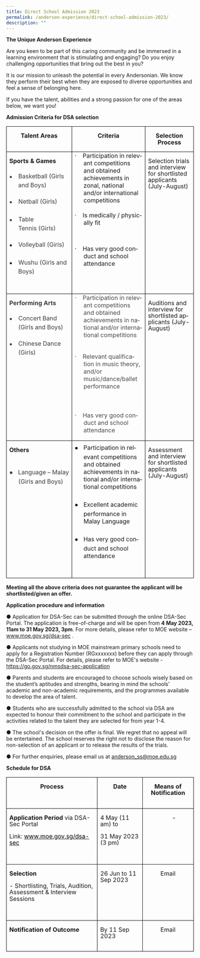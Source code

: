 ```yaml
---
title: Direct School Admission 2023
permalink: /anderson-experience/direct-school-admission-2023/
description: ""
---
```

**The Unique Anderson Experience**

Are you keen to be part of this caring community and be immersed in a learning environment that is stimulating and engaging? Do you enjoy challenging opportunities that bring out the best in you?

It is our mission to unleash the potential in every Andersonian. We know they perform their best when they are exposed to diverse opportunities and feel a sense of belonging here.


If you have the talent, abilities and a strong passion for one of the areas below, we want you!

**Admission Criteria for DSA selection**
         <!-- /\* Font Definitions \*/ @font-face {font-family:Wingdings; panose-1:5 0 0 0 0 0 0 0 0 0; mso-font-charset:2; mso-generic-font-family:auto; mso-font-pitch:variable; mso-font-signature:0 268435456 0 0 -2147483648 0;} @font-face {font-family:SimSun; panose-1:2 1 6 0 3 1 1 1 1 1; mso-font-alt:宋体; mso-font-charset:134; mso-generic-font-family:auto; mso-font-pitch:variable; mso-font-signature:3 680460288 22 0 262145 0;} @font-face {font-family:Latha; panose-1:2 0 4 0 0 0 0 0 0 0; mso-font-charset:0; mso-generic-font-family:swiss; mso-font-pitch:variable; mso-font-signature:1048579 0 0 0 1 0;} @font-face {font-family:"Cambria Math"; panose-1:2 4 5 3 5 4 6 3 2 4; mso-font-charset:0; mso-generic-font-family:roman; mso-font-pitch:variable; mso-font-signature:-536869121 1107305727 33554432 0 415 0;} @font-face {font-family:Calibri; panose-1:2 15 5 2 2 2 4 3 2 4; mso-font-charset:0; mso-generic-font-family:swiss; mso-font-pitch:variable; mso-font-signature:-469750017 -1073732485 9 0 511 0;} @font-face {font-family:"Noto Sans Symbols"; mso-font-alt:Calibri; mso-font-charset:0; mso-generic-font-family:auto; mso-font-pitch:auto; mso-font-signature:0 0 0 0 0 0;} @font-face {font-family:"\\@SimSun"; panose-1:2 1 6 0 3 1 1 1 1 1; mso-font-charset:134; mso-generic-font-family:auto; mso-font-pitch:variable; mso-font-signature:3 680460288 22 0 262145 0;} /\* Style Definitions \*/ p.MsoNormal, li.MsoNormal, div.MsoNormal {mso-style-unhide:no; mso-style-qformat:yes; mso-style-parent:""; margin-top:0in; margin-right:0in; margin-bottom:8.0pt; margin-left:0in; line-height:107%; mso-pagination:widow-orphan; font-size:11.0pt; font-family:"Calibri",sans-serif; mso-fareast-font-family:Calibri; mso-ansi-language:EN-SG; mso-fareast-language:EN-SG; mso-bidi-language:AR-SA;} p.MsoListParagraph, li.MsoListParagraph, div.MsoListParagraph {mso-style-priority:34; mso-style-unhide:no; mso-style-qformat:yes; margin-top:0in; margin-right:0in; margin-bottom:10.0pt; margin-left:.5in; mso-add-space:auto; line-height:115%; mso-pagination:widow-orphan; font-size:11.0pt; font-family:"Calibri",sans-serif; mso-fareast-font-family:SimSun; mso-bidi-font-family:Latha; mso-ansi-language:EN-SG;} p.MsoListParagraphCxSpFirst, li.MsoListParagraphCxSpFirst, div.MsoListParagraphCxSpFirst {mso-style-priority:34; mso-style-unhide:no; mso-style-qformat:yes; mso-style-type:export-only; margin-top:0in; margin-right:0in; margin-bottom:0in; margin-left:.5in; mso-add-space:auto; line-height:115%; mso-pagination:widow-orphan; font-size:11.0pt; font-family:"Calibri",sans-serif; mso-fareast-font-family:SimSun; mso-bidi-font-family:Latha; mso-ansi-language:EN-SG;} p.MsoListParagraphCxSpMiddle, li.MsoListParagraphCxSpMiddle, div.MsoListParagraphCxSpMiddle {mso-style-priority:34; mso-style-unhide:no; mso-style-qformat:yes; mso-style-type:export-only; margin-top:0in; margin-right:0in; margin-bottom:0in; margin-left:.5in; mso-add-space:auto; line-height:115%; mso-pagination:widow-orphan; font-size:11.0pt; font-family:"Calibri",sans-serif; mso-fareast-font-family:SimSun; mso-bidi-font-family:Latha; mso-ansi-language:EN-SG;} p.MsoListParagraphCxSpLast, li.MsoListParagraphCxSpLast, div.MsoListParagraphCxSpLast {mso-style-priority:34; mso-style-unhide:no; mso-style-qformat:yes; mso-style-type:export-only; margin-top:0in; margin-right:0in; margin-bottom:10.0pt; margin-left:.5in; mso-add-space:auto; line-height:115%; mso-pagination:widow-orphan; font-size:11.0pt; font-family:"Calibri",sans-serif; mso-fareast-font-family:SimSun; mso-bidi-font-family:Latha; mso-ansi-language:EN-SG;} .MsoChpDefault {mso-style-type:export-only; mso-default-props:yes; font-family:"Calibri",sans-serif; mso-ascii-font-family:Calibri; mso-fareast-font-family:Calibri; mso-hansi-font-family:Calibri; mso-bidi-font-family:Calibri; mso-ansi-language:EN-SG; mso-fareast-language:EN-SG; mso-bidi-language:AR-SA;} .MsoPapDefault {mso-style-type:export-only; margin-bottom:8.0pt; line-height:107%;} @page WordSection1 {size:8.5in 11.0in; margin:1.0in 1.0in 1.0in 1.0in; mso-header-margin:.5in; mso-footer-margin:.5in; mso-paper-source:0;} div.WordSection1 {page:WordSection1;} /\* List Definitions \*/ @list l0 {mso-list-id:259946537; mso-list-template-ids:1045957004;} @list l0:level1 {mso-level-number-format:bullet; mso-level-text:●; mso-level-tab-stop:none; mso-level-number-position:left; margin-left:.25in; text-indent:-.25in; mso-ascii-font-family:"Noto Sans Symbols"; mso-fareast-font-family:"Noto Sans Symbols"; mso-hansi-font-family:"Noto Sans Symbols"; mso-bidi-font-family:"Noto Sans Symbols";} @list l0:level2 {mso-level-number-format:bullet; mso-level-text:o; mso-level-tab-stop:none; mso-level-number-position:left; margin-left:.75in; text-indent:-.25in; mso-ascii-font-family:"Courier New"; mso-fareast-font-family:"Courier New"; mso-hansi-font-family:"Courier New"; mso-bidi-font-family:"Courier New";} @list l0:level3 {mso-level-number-format:bullet; mso-level-text:▪; mso-level-tab-stop:none; mso-level-number-position:left; margin-left:1.25in; text-indent:-.25in; mso-ascii-font-family:"Noto Sans Symbols"; mso-fareast-font-family:"Noto Sans Symbols"; mso-hansi-font-family:"Noto Sans Symbols"; mso-bidi-font-family:"Noto Sans Symbols";} @list l0:level4 {mso-level-number-format:bullet; mso-level-text:●; mso-level-tab-stop:none; mso-level-number-position:left; margin-left:1.75in; text-indent:-.25in; mso-ascii-font-family:"Noto Sans Symbols"; mso-fareast-font-family:"Noto Sans Symbols"; mso-hansi-font-family:"Noto Sans Symbols"; mso-bidi-font-family:"Noto Sans Symbols";} @list l0:level5 {mso-level-number-format:bullet; mso-level-text:o; mso-level-tab-stop:none; mso-level-number-position:left; margin-left:2.25in; text-indent:-.25in; mso-ascii-font-family:"Courier New"; mso-fareast-font-family:"Courier New"; mso-hansi-font-family:"Courier New"; mso-bidi-font-family:"Courier New";} @list l0:level6 {mso-level-number-format:bullet; mso-level-text:▪; mso-level-tab-stop:none; mso-level-number-position:left; margin-left:2.75in; text-indent:-.25in; mso-ascii-font-family:"Noto Sans Symbols"; mso-fareast-font-family:"Noto Sans Symbols"; mso-hansi-font-family:"Noto Sans Symbols"; mso-bidi-font-family:"Noto Sans Symbols";} @list l0:level7 {mso-level-number-format:bullet; mso-level-text:●; mso-level-tab-stop:none; mso-level-number-position:left; margin-left:3.25in; text-indent:-.25in; mso-ascii-font-family:"Noto Sans Symbols"; mso-fareast-font-family:"Noto Sans Symbols"; mso-hansi-font-family:"Noto Sans Symbols"; mso-bidi-font-family:"Noto Sans Symbols";} @list l0:level8 {mso-level-number-format:bullet; mso-level-text:o; mso-level-tab-stop:none; mso-level-number-position:left; margin-left:3.75in; text-indent:-.25in; mso-ascii-font-family:"Courier New"; mso-fareast-font-family:"Courier New"; mso-hansi-font-family:"Courier New"; mso-bidi-font-family:"Courier New";} @list l0:level9 {mso-level-number-format:bullet; mso-level-text:▪; mso-level-tab-stop:none; mso-level-number-position:left; margin-left:4.25in; text-indent:-.25in; mso-ascii-font-family:"Noto Sans Symbols"; mso-fareast-font-family:"Noto Sans Symbols"; mso-hansi-font-family:"Noto Sans Symbols"; mso-bidi-font-family:"Noto Sans Symbols";} @list l1 {mso-list-id:364141387; mso-list-type:hybrid; mso-list-template-ids:474802566 67698689 67698691 67698693 67698689 67698691 67698693 67698689 67698691 67698693;} @list l1:level1 {mso-level-number-format:bullet; mso-level-text:; mso-level-tab-stop:none; mso-level-number-position:left; margin-left:.25in; text-indent:-.25in; font-family:Symbol;} @list l1:level2 {mso-level-number-format:bullet; mso-level-text:o; mso-level-tab-stop:none; mso-level-number-position:left; margin-left:.75in; text-indent:-.25in; font-family:"Courier New";} @list l1:level3 {mso-level-number-format:bullet; mso-level-text:; mso-level-tab-stop:none; mso-level-number-position:left; margin-left:1.25in; text-indent:-.25in; font-family:Wingdings;} @list l1:level4 {mso-level-number-format:bullet; mso-level-text:; mso-level-tab-stop:none; mso-level-number-position:left; margin-left:1.75in; text-indent:-.25in; font-family:Symbol;} @list l1:level5 {mso-level-number-format:bullet; mso-level-text:o; mso-level-tab-stop:none; mso-level-number-position:left; margin-left:2.25in; text-indent:-.25in; font-family:"Courier New";} @list l1:level6 {mso-level-number-format:bullet; mso-level-text:; mso-level-tab-stop:none; mso-level-number-position:left; margin-left:2.75in; text-indent:-.25in; font-family:Wingdings;} @list l1:level7 {mso-level-number-format:bullet; mso-level-text:; mso-level-tab-stop:none; mso-level-number-position:left; margin-left:3.25in; text-indent:-.25in; font-family:Symbol;} @list l1:level8 {mso-level-number-format:bullet; mso-level-text:o; mso-level-tab-stop:none; mso-level-number-position:left; margin-left:3.75in; text-indent:-.25in; font-family:"Courier New";} @list l1:level9 {mso-level-number-format:bullet; mso-level-text:; mso-level-tab-stop:none; mso-level-number-position:left; margin-left:4.25in; text-indent:-.25in; font-family:Wingdings;} @list l2 {mso-list-id:562837259; mso-list-template-ids:-1078579356;} @list l2:level1 {mso-level-number-format:bullet; mso-level-text:●; mso-level-tab-stop:none; mso-level-number-position:left; margin-left:.25in; text-indent:-.25in; mso-ansi-font-size:10.0pt; mso-bidi-font-size:10.0pt; mso-ascii-font-family:"Noto Sans Symbols"; mso-fareast-font-family:"Noto Sans Symbols"; mso-hansi-font-family:"Noto Sans Symbols"; mso-bidi-font-family:"Noto Sans Symbols";} @list l2:level2 {mso-level-start-at:7; mso-level-number-format:bullet; mso-level-text:-; mso-level-tab-stop:none; mso-level-number-position:left; margin-left:.75in; text-indent:-.25in; mso-ascii-font-family:Arial; mso-fareast-font-family:Arial; mso-hansi-font-family:Arial; mso-bidi-font-family:Arial;} @list l2:level3 {mso-level-number-format:bullet; mso-level-text:▪; mso-level-tab-stop:none; mso-level-number-position:left; margin-left:1.25in; text-indent:-.25in; mso-ansi-font-size:10.0pt; mso-bidi-font-size:10.0pt; mso-ascii-font-family:"Noto Sans Symbols"; mso-fareast-font-family:"Noto Sans Symbols"; mso-hansi-font-family:"Noto Sans Symbols"; mso-bidi-font-family:"Noto Sans Symbols";} @list l2:level4 {mso-level-number-format:bullet; mso-level-text:▪; mso-level-tab-stop:none; mso-level-number-position:left; margin-left:1.75in; text-indent:-.25in; mso-ansi-font-size:10.0pt; mso-bidi-font-size:10.0pt; mso-ascii-font-family:"Noto Sans Symbols"; mso-fareast-font-family:"Noto Sans Symbols"; mso-hansi-font-family:"Noto Sans Symbols"; mso-bidi-font-family:"Noto Sans Symbols";} @list l2:level5 {mso-level-number-format:bullet; mso-level-text:▪; mso-level-tab-stop:none; mso-level-number-position:left; margin-left:2.25in; text-indent:-.25in; mso-ansi-font-size:10.0pt; mso-bidi-font-size:10.0pt; mso-ascii-font-family:"Noto Sans Symbols"; mso-fareast-font-family:"Noto Sans Symbols"; mso-hansi-font-family:"Noto Sans Symbols"; mso-bidi-font-family:"Noto Sans Symbols";} @list l2:level6 {mso-level-number-format:bullet; mso-level-text:▪; mso-level-tab-stop:none; mso-level-number-position:left; margin-left:2.75in; text-indent:-.25in; mso-ansi-font-size:10.0pt; mso-bidi-font-size:10.0pt; mso-ascii-font-family:"Noto Sans Symbols"; mso-fareast-font-family:"Noto Sans Symbols"; mso-hansi-font-family:"Noto Sans Symbols"; mso-bidi-font-family:"Noto Sans Symbols";} @list l2:level7 {mso-level-number-format:bullet; mso-level-text:▪; mso-level-tab-stop:none; mso-level-number-position:left; margin-left:3.25in; text-indent:-.25in; mso-ansi-font-size:10.0pt; mso-bidi-font-size:10.0pt; mso-ascii-font-family:"Noto Sans Symbols"; mso-fareast-font-family:"Noto Sans Symbols"; mso-hansi-font-family:"Noto Sans Symbols"; mso-bidi-font-family:"Noto Sans Symbols";} @list l2:level8 {mso-level-number-format:bullet; mso-level-text:▪; mso-level-tab-stop:none; mso-level-number-position:left; margin-left:3.75in; text-indent:-.25in; mso-ansi-font-size:10.0pt; mso-bidi-font-size:10.0pt; mso-ascii-font-family:"Noto Sans Symbols"; mso-fareast-font-family:"Noto Sans Symbols"; mso-hansi-font-family:"Noto Sans Symbols"; mso-bidi-font-family:"Noto Sans Symbols";} @list l2:level9 {mso-level-number-format:bullet; mso-level-text:▪; mso-level-tab-stop:none; mso-level-number-position:left; margin-left:4.25in; text-indent:-.25in; mso-ansi-font-size:10.0pt; mso-bidi-font-size:10.0pt; mso-ascii-font-family:"Noto Sans Symbols"; mso-fareast-font-family:"Noto Sans Symbols"; mso-hansi-font-family:"Noto Sans Symbols"; mso-bidi-font-family:"Noto Sans Symbols";} @list l3 {mso-list-id:1044598090; mso-list-template-ids:-2035021376;} @list l3:level1 {mso-level-number-format:bullet; mso-level-text:●; mso-level-tab-stop:none; mso-level-number-position:left; margin-left:.25in; text-indent:-.25in; mso-ansi-font-size:10.0pt; mso-bidi-font-size:10.0pt; mso-ascii-font-family:"Noto Sans Symbols"; mso-fareast-font-family:"Noto Sans Symbols"; mso-hansi-font-family:"Noto Sans Symbols"; mso-bidi-font-family:"Noto Sans Symbols";} @list l3:level2 {mso-level-tab-stop:none; mso-level-number-position:left; margin-left:.75in; text-indent:-.25in;} @list l3:level3 {mso-level-number-format:bullet; mso-level-text:▪; mso-level-tab-stop:none; mso-level-number-position:left; margin-left:1.25in; text-indent:-.25in; mso-ansi-font-size:10.0pt; mso-bidi-font-size:10.0pt; mso-ascii-font-family:"Noto Sans Symbols"; mso-fareast-font-family:"Noto Sans Symbols"; mso-hansi-font-family:"Noto Sans Symbols"; mso-bidi-font-family:"Noto Sans Symbols";} @list l3:level4 {mso-level-number-format:bullet; mso-level-text:▪; mso-level-tab-stop:none; mso-level-number-position:left; margin-left:1.75in; text-indent:-.25in; mso-ansi-font-size:10.0pt; mso-bidi-font-size:10.0pt; mso-ascii-font-family:"Noto Sans Symbols"; mso-fareast-font-family:"Noto Sans Symbols"; mso-hansi-font-family:"Noto Sans Symbols"; mso-bidi-font-family:"Noto Sans Symbols";} @list l3:level5 {mso-level-number-format:bullet; mso-level-text:▪; mso-level-tab-stop:none; mso-level-number-position:left; margin-left:2.25in; text-indent:-.25in; mso-ansi-font-size:10.0pt; mso-bidi-font-size:10.0pt; mso-ascii-font-family:"Noto Sans Symbols"; mso-fareast-font-family:"Noto Sans Symbols"; mso-hansi-font-family:"Noto Sans Symbols"; mso-bidi-font-family:"Noto Sans Symbols";} @list l3:level6 {mso-level-number-format:bullet; mso-level-text:▪; mso-level-tab-stop:none; mso-level-number-position:left; margin-left:2.75in; text-indent:-.25in; mso-ansi-font-size:10.0pt; mso-bidi-font-size:10.0pt; mso-ascii-font-family:"Noto Sans Symbols"; mso-fareast-font-family:"Noto Sans Symbols"; mso-hansi-font-family:"Noto Sans Symbols"; mso-bidi-font-family:"Noto Sans Symbols";} @list l3:level7 {mso-level-number-format:bullet; mso-level-text:▪; mso-level-tab-stop:none; mso-level-number-position:left; margin-left:3.25in; text-indent:-.25in; mso-ansi-font-size:10.0pt; mso-bidi-font-size:10.0pt; mso-ascii-font-family:"Noto Sans Symbols"; mso-fareast-font-family:"Noto Sans Symbols"; mso-hansi-font-family:"Noto Sans Symbols"; mso-bidi-font-family:"Noto Sans Symbols";} @list l3:level8 {mso-level-number-format:bullet; mso-level-text:▪; mso-level-tab-stop:none; mso-level-number-position:left; margin-left:3.75in; text-indent:-.25in; mso-ansi-font-size:10.0pt; mso-bidi-font-size:10.0pt; mso-ascii-font-family:"Noto Sans Symbols"; mso-fareast-font-family:"Noto Sans Symbols"; mso-hansi-font-family:"Noto Sans Symbols"; mso-bidi-font-family:"Noto Sans Symbols";} @list l3:level9 {mso-level-number-format:bullet; mso-level-text:▪; mso-level-tab-stop:none; mso-level-number-position:left; margin-left:4.25in; text-indent:-.25in; mso-ansi-font-size:10.0pt; mso-bidi-font-size:10.0pt; mso-ascii-font-family:"Noto Sans Symbols"; mso-fareast-font-family:"Noto Sans Symbols"; mso-hansi-font-family:"Noto Sans Symbols"; mso-bidi-font-family:"Noto Sans Symbols";} @list l4 {mso-list-id:1413971001; mso-list-type:hybrid; mso-list-template-ids:-97775720 67698689 67698691 67698693 67698689 67698691 67698693 67698689 67698691 67698693;} @list l4:level1 {mso-level-number-format:bullet; mso-level-text:; mso-level-tab-stop:none; mso-level-number-position:left; margin-left:.25in; text-indent:-.25in; font-family:Symbol;} @list l4:level2 {mso-level-number-format:bullet; mso-level-text:o; mso-level-tab-stop:none; mso-level-number-position:left; margin-left:.75in; text-indent:-.25in; font-family:"Courier New";} @list l4:level3 {mso-level-number-format:bullet; mso-level-text:; mso-level-tab-stop:none; mso-level-number-position:left; margin-left:1.25in; text-indent:-.25in; font-family:Wingdings;} @list l4:level4 {mso-level-number-format:bullet; mso-level-text:; mso-level-tab-stop:none; mso-level-number-position:left; margin-left:1.75in; text-indent:-.25in; font-family:Symbol;} @list l4:level5 {mso-level-number-format:bullet; mso-level-text:o; mso-level-tab-stop:none; mso-level-number-position:left; margin-left:2.25in; text-indent:-.25in; font-family:"Courier New";} @list l4:level6 {mso-level-number-format:bullet; mso-level-text:; mso-level-tab-stop:none; mso-level-number-position:left; margin-left:2.75in; text-indent:-.25in; font-family:Wingdings;} @list l4:level7 {mso-level-number-format:bullet; mso-level-text:; mso-level-tab-stop:none; mso-level-number-position:left; margin-left:3.25in; text-indent:-.25in; font-family:Symbol;} @list l4:level8 {mso-level-number-format:bullet; mso-level-text:o; mso-level-tab-stop:none; mso-level-number-position:left; margin-left:3.75in; text-indent:-.25in; font-family:"Courier New";} @list l4:level9 {mso-level-number-format:bullet; mso-level-text:; mso-level-tab-stop:none; mso-level-number-position:left; margin-left:4.25in; text-indent:-.25in; font-family:Wingdings;} ol {margin-bottom:0in;} ul {margin-bottom:0in;} -->

<table class="MsoNormalTable" border="1" cellspacing="0" cellpadding="0" width="600" style="border-collapse:collapse;mso-table-layout-alt:fixed;border:none;
 mso-border-alt:solid black .5pt;mso-yfti-tbllook:1024;mso-padding-alt:0in 5.4pt 0in 5.4pt;
 mso-border-insideh:.5pt solid black;mso-border-insidev:.5pt solid black"><tbody><tr style="mso-yfti-irow:0;mso-yfti-firstrow:yes;height:14.6pt"><td width="198" valign="top" style="width:148.25pt;border:solid black 1.0pt;
  mso-border-alt:solid black .5pt;padding:0in 5.4pt 0in 5.4pt;height:14.6pt"><p class="MsoNormal" align="center" style="text-align:center"><b style="mso-bidi-font-weight:normal"><span lang="EN-SG" style="font-size:12.0pt;
  line-height:107%">Talent Areas</span></b></p></td><td width="222" valign="top" style="width:166.5pt;border:solid black 1.0pt;
  border-left:none;mso-border-left-alt:solid black .5pt;mso-border-alt:solid black .5pt;
  padding:0in 5.4pt 0in 5.4pt;height:14.6pt"><p class="MsoNormal" align="center" style="text-align:center"><b style="mso-bidi-font-weight:normal"><span lang="EN-SG" style="font-size:12.0pt;
  line-height:107%">Criteria</span></b></p></td><td width="181" valign="top" style="width:135.6pt;border:solid black 1.0pt;
  border-left:none;mso-border-left-alt:solid black .5pt;mso-border-alt:solid black .5pt;
  padding:0in 5.4pt 0in 5.4pt;height:14.6pt"><p class="MsoNormal" align="center" style="text-align:center"><b style="mso-bidi-font-weight:normal"><span lang="EN-SG" style="font-size:12.0pt;
  line-height:107%">Selection Process</span></b></p></td></tr><tr style="mso-yfti-irow:1;height:115.6pt"><td width="198" valign="top" style="width:148.25pt;border:solid black 1.0pt;
  border-top:none;mso-border-top-alt:solid black .5pt;mso-border-alt:solid black .5pt;
  padding:0in 5.4pt 0in 5.4pt;height:115.6pt"><p class="MsoNormal"><b style="mso-bidi-font-weight:normal"><span lang="EN-SG" style="font-size:12.0pt;line-height:107%">Sports &amp; Games</span></b></p><p class="MsoNormal" style="margin-top:14.0pt;margin-right:0in;margin-bottom:
  0in;margin-left:.25in;text-indent:-.25in;line-height:normal;mso-list:l3 level1 lfo2"><span lang="EN-SG" style="font-size:10.0pt;font-family:&quot;Noto Sans Symbols&quot;;
  mso-fareast-font-family:&quot;Noto Sans Symbols&quot;;mso-bidi-font-family:&quot;Noto Sans Symbols&quot;;
  color:#3C3C3C"><span style="mso-list:Ignore">●<span style="font:7.0pt &quot;Times New Roman&quot;">&nbsp;&nbsp;&nbsp;&nbsp;&nbsp;&nbsp; </span></span></span><span lang="EN-SG" style="font-size:12.0pt;
  mso-fareast-font-family:Arial;color:#3C3C3C">Basketball (Girls and Boys)<br style="mso-special-character:line-break"><br style="mso-special-character:line-break"></span></p><p class="MsoNormal" style="margin-top:0in;margin-right:0in;margin-bottom:0in;
  margin-left:.25in;text-indent:-.25in;line-height:normal;mso-list:l3 level1 lfo2"><span lang="EN-SG" style="font-size:10.0pt;font-family:&quot;Noto Sans Symbols&quot;;
  mso-fareast-font-family:&quot;Noto Sans Symbols&quot;;mso-bidi-font-family:&quot;Noto Sans Symbols&quot;;
  color:#3C3C3C"><span style="mso-list:Ignore">●<span style="font:7.0pt &quot;Times New Roman&quot;">&nbsp;&nbsp;&nbsp;&nbsp;&nbsp;&nbsp; </span></span></span><span lang="EN-SG" style="font-size:12.0pt;
  mso-fareast-font-family:Arial;color:#3C3C3C">Netball&nbsp;(Girls)<br style="mso-special-character:line-break"><br style="mso-special-character:line-break"></span></p><p class="MsoNormal" style="margin-top:0in;margin-right:0in;margin-bottom:0in;
  margin-left:.25in;text-indent:-.25in;line-height:normal;mso-list:l3 level1 lfo2"><span lang="EN-SG" style="font-size:10.0pt;font-family:&quot;Noto Sans Symbols&quot;;
  mso-fareast-font-family:&quot;Noto Sans Symbols&quot;;mso-bidi-font-family:&quot;Noto Sans Symbols&quot;;
  color:#3C3C3C"><span style="mso-list:Ignore">●<span style="font:7.0pt &quot;Times New Roman&quot;">&nbsp;&nbsp;&nbsp;&nbsp;&nbsp;&nbsp; </span></span></span><span lang="EN-SG" style="font-size:12.0pt;
  mso-fareast-font-family:Arial;color:#3C3C3C">Table Tennis&nbsp;(Girls)<br style="mso-special-character:line-break"><br style="mso-special-character:line-break"></span></p><p class="MsoNormal" style="margin-top:0in;margin-right:0in;margin-bottom:0in;
  margin-left:.25in;text-indent:-.25in;line-height:normal;mso-list:l3 level1 lfo2"><span lang="EN-SG" style="font-size:10.0pt;font-family:&quot;Noto Sans Symbols&quot;;
  mso-fareast-font-family:&quot;Noto Sans Symbols&quot;;mso-bidi-font-family:&quot;Noto Sans Symbols&quot;"><span style="mso-list:Ignore">●<span style="font:7.0pt &quot;Times New Roman&quot;">&nbsp;&nbsp;&nbsp;&nbsp;&nbsp;&nbsp; </span></span></span><span lang="EN-SG" style="font-size:12.0pt;
  mso-fareast-font-family:Arial;color:#3C3C3C">Volleyball&nbsp;(Girls)<br style="mso-special-character:line-break"><br style="mso-special-character:line-break"></span><span lang="EN-SG" style="font-size:12.0pt"></span></p><p class="MsoNormal" style="margin-top:0in;margin-right:0in;margin-bottom:0in;
  margin-left:.25in;text-indent:-.25in;line-height:normal;mso-list:l3 level1 lfo2"><span lang="EN-SG" style="font-size:10.0pt;font-family:&quot;Noto Sans Symbols&quot;;
  mso-fareast-font-family:&quot;Noto Sans Symbols&quot;;mso-bidi-font-family:&quot;Noto Sans Symbols&quot;"><span style="mso-list:Ignore">●<span style="font:7.0pt &quot;Times New Roman&quot;">&nbsp;&nbsp;&nbsp;&nbsp;&nbsp;&nbsp; </span></span></span><span lang="EN-SG" style="font-size:12.0pt;
  mso-fareast-font-family:Arial;color:#3C3C3C">Wushu&nbsp;(Girls and Boys)</span><span lang="EN-SG" style="font-size:12.0pt"></span></p><p class="MsoNormal" style="margin-left:.25in"><span lang="EN-SG" style="font-size:12.0pt;line-height:107%">&nbsp;</span></p></td><td width="222" valign="top" style="width:166.5pt;border-top:none;border-left:
  none;border-bottom:solid black 1.0pt;border-right:solid black 1.0pt;
  mso-border-top-alt:solid black .5pt;mso-border-left-alt:solid black .5pt;
  mso-border-alt:solid black .5pt;padding:0in 5.4pt 0in 5.4pt;height:115.6pt"><p class="MsoListParagraphCxSpFirst" style="margin-top:0in;margin-right:0in;
  margin-bottom:0in;margin-left:.25in;mso-add-space:auto;text-indent:-.25in;
  line-height:normal;mso-list:l4 level1 lfo4"><span lang="EN-SG" style="font-size:12.0pt;font-family:Symbol;mso-fareast-font-family:
  Symbol;mso-bidi-font-family:Symbol;mso-bidi-font-weight:bold"><span style="mso-list:Ignore">·<span style="font:7.0pt &quot;Times New Roman&quot;">&nbsp;&nbsp;&nbsp;&nbsp;&nbsp;&nbsp; </span></span></span><span lang="EN-SG" style="font-size:12.0pt;
  mso-bidi-font-family:Calibri;mso-bidi-font-weight:bold">Participation in relevant competitions and obtained achievements in zonal, national and/or international competitions</span></p><p class="MsoListParagraphCxSpMiddle" style="margin-top:0in;margin-right:0in;
  margin-bottom:0in;margin-left:.25in;mso-add-space:auto;line-height:normal"><span lang="EN-SG" style="font-size:12.0pt;mso-bidi-font-family:Calibri;mso-bidi-font-weight:
  bold">&nbsp;</span></p><p class="MsoListParagraphCxSpMiddle" style="margin-top:0in;margin-right:0in;
  margin-bottom:0in;margin-left:.25in;mso-add-space:auto;text-indent:-.25in;
  line-height:normal;mso-list:l4 level1 lfo4"><span lang="EN-SG" style="font-size:12.0pt;font-family:Symbol;mso-fareast-font-family:
  Symbol;mso-bidi-font-family:Symbol;mso-bidi-font-weight:bold"><span style="mso-list:Ignore">·<span style="font:7.0pt &quot;Times New Roman&quot;">&nbsp;&nbsp;&nbsp;&nbsp;&nbsp;&nbsp; </span></span></span><span lang="EN-SG" style="font-size:12.0pt;
  mso-bidi-font-family:Calibri;mso-bidi-font-weight:bold">Is medically / physically fit</span></p><p class="MsoListParagraphCxSpMiddle"><span lang="EN-SG" style="font-size:12.0pt;
  line-height:115%;mso-bidi-font-family:Calibri;mso-bidi-font-weight:bold">&nbsp;</span></p><p class="MsoListParagraphCxSpMiddle" style="margin-top:0in;margin-right:0in;
  margin-bottom:0in;margin-left:.25in;mso-add-space:auto;text-indent:-.25in;
  line-height:normal;mso-list:l4 level1 lfo4"><span lang="EN-SG" style="font-size:12.0pt;font-family:Symbol;mso-fareast-font-family:
  Symbol;mso-bidi-font-family:Symbol;mso-bidi-font-weight:bold"><span style="mso-list:Ignore">·<span style="font:7.0pt &quot;Times New Roman&quot;">&nbsp;&nbsp;&nbsp;&nbsp;&nbsp;&nbsp; </span></span></span><span lang="EN-SG" style="font-size:12.0pt;
  mso-bidi-font-family:Calibri;mso-bidi-font-weight:bold">Has very good conduct and school attendance</span></p><p class="MsoListParagraphCxSpLast" style="margin-top:0in;margin-right:0in;
  margin-bottom:0in;margin-left:.25in;mso-add-space:auto;line-height:normal"><span lang="EN-SG" style="font-size:12.0pt;mso-bidi-font-family:Calibri;mso-bidi-font-weight:
  bold">&nbsp;</span></p></td><td width="181" valign="top" style="width:135.6pt;border-top:none;border-left:
  none;border-bottom:solid black 1.0pt;border-right:solid black 1.0pt;
  mso-border-top-alt:solid black .5pt;mso-border-left-alt:solid black .5pt;
  mso-border-alt:solid black .5pt;padding:0in 5.4pt 0in 5.4pt;height:115.6pt"><p class="MsoNormal"><span lang="EN-SG" style="font-size:12.0pt;line-height:107%;
  mso-bidi-font-weight:bold">Selection trials and interview for shortlisted applicants (July-August)</span></p></td></tr><tr style="mso-yfti-irow:2;height:70.9pt"><td width="198" valign="top" style="width:148.25pt;border:solid black 1.0pt;
  border-top:none;mso-border-top-alt:solid black .5pt;mso-border-alt:solid black .5pt;
  padding:0in 5.4pt 0in 5.4pt;height:70.9pt"><p class="MsoNormal" style="margin-bottom:14.0pt"><b style="mso-bidi-font-weight:
  normal"><span lang="EN-SG" style="font-size:12.0pt;line-height:107%;mso-fareast-font-family:
  Arial;color:#3C3C3C">Performing Arts</span></b></p><p class="MsoNormal" style="margin-top:14.0pt;margin-right:0in;margin-bottom:
  0in;margin-left:.25in;text-indent:-.25in;line-height:normal;mso-list:l2 level1 lfo3"><span lang="EN-SG" style="font-size:10.0pt;font-family:&quot;Noto Sans Symbols&quot;;
  mso-fareast-font-family:&quot;Noto Sans Symbols&quot;;mso-bidi-font-family:&quot;Noto Sans Symbols&quot;;
  color:#3C3C3C"><span style="mso-list:Ignore">●<span style="font:7.0pt &quot;Times New Roman&quot;">&nbsp;&nbsp;&nbsp;&nbsp;&nbsp;&nbsp; </span></span></span><span lang="EN-SG" style="font-size:12.0pt;
  mso-fareast-font-family:Arial;color:#3C3C3C">Concert Band (Girls and Boys)<br style="mso-special-character:line-break"><br style="mso-special-character:line-break"></span></p><p class="MsoNormal" style="margin-top:0in;margin-right:0in;margin-bottom:0in;
  margin-left:.25in;text-indent:-.25in;line-height:normal;mso-list:l2 level1 lfo3"><span lang="EN-SG" style="font-size:10.0pt;font-family:&quot;Noto Sans Symbols&quot;;
  mso-fareast-font-family:&quot;Noto Sans Symbols&quot;;mso-bidi-font-family:&quot;Noto Sans Symbols&quot;;
  color:#3C3C3C"><span style="mso-list:Ignore">●<span style="font:7.0pt &quot;Times New Roman&quot;">&nbsp;&nbsp;&nbsp;&nbsp;&nbsp;&nbsp; </span></span></span><span lang="EN-SG" style="font-size:12.0pt;
  mso-fareast-font-family:Arial;color:#3C3C3C">Chinese Dance (Girls)</span></p><p class="MsoNormal" style="margin-left:.25in"><span lang="EN-SG" style="font-size:12.0pt;line-height:107%;mso-fareast-font-family:Arial;
  color:#3C3C3C">&nbsp;</span></p></td><td width="222" valign="top" style="width:166.5pt;border-top:none;border-left:
  none;border-bottom:solid black 1.0pt;border-right:solid black 1.0pt;
  mso-border-top-alt:solid black .5pt;mso-border-left-alt:solid black .5pt;
  mso-border-alt:solid black .5pt;padding:0in 5.4pt 0in 5.4pt;height:70.9pt"><p class="MsoListParagraphCxSpFirst" style="margin-top:0in;margin-right:0in;
  margin-bottom:14.0pt;margin-left:.25in;mso-add-space:auto;text-indent:-.25in;
  line-height:normal;mso-list:l1 level1 lfo5"><span lang="EN-SG" style="font-size:12.0pt;font-family:Symbol;mso-fareast-font-family:
  Symbol;mso-bidi-font-family:Symbol;color:#3C3C3C;mso-bidi-font-weight:bold"><span style="mso-list:Ignore">·<span style="font:7.0pt &quot;Times New Roman&quot;">&nbsp;&nbsp;&nbsp;&nbsp;&nbsp;&nbsp; </span></span></span><span lang="EN-SG" style="font-size:12.0pt;
  mso-bidi-font-family:Calibri;color:#484848;background:white">Participation in relevant competitions and obtained achievements in national and/or international competitions</span><span lang="EN-SG" style="font-size:12.0pt;
  mso-bidi-font-family:Calibri;color:#484848"><br style="mso-special-character:
  line-break"><br style="mso-special-character:line-break"></span><span lang="EN-SG" style="font-size:12.0pt;mso-fareast-font-family:
  Arial;mso-bidi-font-family:Calibri;color:#3C3C3C;mso-bidi-font-weight:bold"></span></p><p class="MsoListParagraphCxSpMiddle" style="margin-top:0in;margin-right:0in;
  margin-bottom:14.0pt;margin-left:.25in;mso-add-space:auto;text-indent:-.25in;
  line-height:normal;mso-list:l1 level1 lfo5"><span lang="EN-SG" style="font-size:12.0pt;font-family:Symbol;mso-fareast-font-family:
  Symbol;mso-bidi-font-family:Symbol;color:#484848"><span style="mso-list:Ignore">·<span style="font:7.0pt &quot;Times New Roman&quot;">&nbsp;&nbsp;&nbsp;&nbsp;&nbsp;&nbsp; </span></span></span><span lang="EN-SG" style="font-size:12.0pt;mso-bidi-font-family:Calibri;color:#484848;
  background:white">Relevant qualification in music theory, and/or music/dance/ballet performance</span><span lang="EN-SG" style="font-size:12.0pt;mso-bidi-font-family:
  Calibri;color:#484848"></span></p><p class="MsoListParagraphCxSpMiddle" style="margin-top:0in;margin-right:0in;
  margin-bottom:14.0pt;margin-left:.25in;mso-add-space:auto;line-height:normal"><span lang="EN-SG" style="font-size:12.0pt;mso-bidi-font-family:Calibri;color:#484848">&nbsp;</span></p><p class="MsoListParagraphCxSpLast" style="margin-top:0in;margin-right:0in;
  margin-bottom:14.0pt;margin-left:.25in;mso-add-space:auto;text-indent:-.25in;
  line-height:normal;mso-list:l1 level1 lfo5"><span lang="EN-SG" style="font-size:12.0pt;font-family:Symbol;mso-fareast-font-family:
  Symbol;mso-bidi-font-family:Symbol;color:#484848"><span style="mso-list:Ignore">·<span style="font:7.0pt &quot;Times New Roman&quot;">&nbsp;&nbsp;&nbsp;&nbsp;&nbsp;&nbsp; </span></span></span><span lang="EN-SG" style="font-size:12.0pt;mso-bidi-font-family:Calibri;color:#484848;
  background:white">Has very good conduct and school attendance</span><span lang="EN-SG" style="font-size:12.0pt;mso-bidi-font-family:Calibri;color:#484848"></span></p></td><td width="181" valign="top" style="width:135.6pt;border-top:none;border-left:
  none;border-bottom:solid black 1.0pt;border-right:solid black 1.0pt;
  mso-border-top-alt:solid black .5pt;mso-border-left-alt:solid black .5pt;
  mso-border-alt:solid black .5pt;padding:0in 5.4pt 0in 5.4pt;height:70.9pt"><p class="MsoNormal"><span lang="EN-SG" style="font-size:12.0pt;line-height:107%;
  mso-bidi-font-weight:bold">Auditions and interview for shortlisted applicants (July-August)</span></p><p class="MsoNormal" style="margin-bottom:14.0pt"><span lang="EN-SG" style="font-size:12.0pt;line-height:107%;mso-fareast-font-family:Arial;
  color:#3C3C3C;mso-bidi-font-weight:bold">&nbsp;</span></p></td></tr><tr style="mso-yfti-irow:3;mso-yfti-lastrow:yes;height:53.9pt"><td width="198" valign="top" style="width:148.25pt;border:solid black 1.0pt;
  border-top:none;mso-border-top-alt:solid black .5pt;mso-border-alt:solid black .5pt;
  padding:0in 5.4pt 0in 5.4pt;height:53.9pt"><p class="MsoNormal"><b style="mso-bidi-font-weight:normal"><span lang="EN-SG" style="font-size:12.0pt;line-height:107%">Others<br style="mso-special-character:
  line-break"><br style="mso-special-character:line-break"></span></b></p><p class="MsoNormal" style="margin-top:0in;margin-right:0in;margin-bottom:10.0pt;
  margin-left:.25in;text-indent:-.25in;line-height:normal;mso-list:l0 level1 lfo1;
  border:none;mso-padding-alt:31.0pt 31.0pt 31.0pt 31.0pt;mso-border-shadow:
  yes"><span lang="EN-SG" style="font-size:12.0pt;
  font-family:&quot;Noto Sans Symbols&quot;;mso-fareast-font-family:&quot;Noto Sans Symbols&quot;;
  mso-bidi-font-family:&quot;Noto Sans Symbols&quot;;color:#3C3C3C"><span style="mso-list:Ignore">●<span style="font:7.0pt &quot;Times New Roman&quot;">&nbsp;&nbsp;&nbsp;&nbsp;&nbsp; </span></span></span><span lang="EN-SG" style="font-size:12.0pt;
  mso-fareast-font-family:Arial;color:#3C3C3C">Language – Malay (Girls and Boys)</span></p></td><td width="222" valign="top" style="width:166.5pt;border-top:none;border-left:
  none;border-bottom:solid black 1.0pt;border-right:solid black 1.0pt;
  mso-border-top-alt:solid black .5pt;mso-border-left-alt:solid black .5pt;
  mso-border-alt:solid black .5pt;padding:0in 5.4pt 0in 5.4pt;height:53.9pt"><p class="MsoListParagraphCxSpFirst" style="margin-top:0in;margin-right:0in;
  margin-bottom:0in;margin-left:.25in;mso-add-space:auto;text-indent:-.25in;
  line-height:normal;mso-list:l0 level1 lfo1"><span lang="EN-SG" style="font-size:12.0pt;font-family:&quot;Noto Sans Symbols&quot;;
  mso-fareast-font-family:&quot;Noto Sans Symbols&quot;;mso-bidi-font-family:&quot;Noto Sans Symbols&quot;;
  mso-bidi-font-weight:bold"><span style="mso-list:Ignore">●<span style="font:7.0pt &quot;Times New Roman&quot;">&nbsp;&nbsp;&nbsp;&nbsp;&nbsp; </span></span></span><span lang="EN-SG" style="font-size:12.0pt;mso-bidi-font-family:Calibri;mso-bidi-font-weight:
  bold">Participation in relevant competitions and obtained achievements in national and/or international competitions</span></p><p class="MsoListParagraphCxSpMiddle" style="margin-top:0in;margin-right:0in;
  margin-bottom:0in;margin-left:.25in;mso-add-space:auto;line-height:normal"><span lang="EN-SG" style="font-size:12.0pt;mso-bidi-font-family:Calibri;mso-bidi-font-weight:
  bold">&nbsp;</span></p><p class="MsoListParagraphCxSpMiddle" style="margin-top:0in;margin-right:0in;
  margin-bottom:0in;margin-left:.25in;mso-add-space:auto;text-indent:-.25in;
  line-height:normal;mso-list:l0 level1 lfo1"><span lang="EN-SG" style="font-size:12.0pt;font-family:&quot;Noto Sans Symbols&quot;;
  mso-fareast-font-family:&quot;Noto Sans Symbols&quot;;mso-bidi-font-family:&quot;Noto Sans Symbols&quot;;
  mso-bidi-font-weight:bold"><span style="mso-list:Ignore">●<span style="font:7.0pt &quot;Times New Roman&quot;">&nbsp;&nbsp;&nbsp;&nbsp;&nbsp; </span></span></span><span lang="EN-SG" style="font-size:12.0pt;mso-bidi-font-family:Calibri;mso-bidi-font-weight:
  bold">Excellent academic performance in Malay Language</span></p><p class="MsoListParagraphCxSpMiddle" style="margin-top:0in;margin-right:0in;
  margin-bottom:0in;margin-left:.25in;mso-add-space:auto;line-height:normal"><span lang="EN-SG" style="font-size:12.0pt;mso-bidi-font-family:Calibri;mso-bidi-font-weight:
  bold">&nbsp;</span></p><p class="MsoListParagraphCxSpLast" style="margin-top:0in;margin-right:0in;
  margin-bottom:0in;margin-left:.25in;mso-add-space:auto;text-indent:-.25in;
  line-height:normal;mso-list:l0 level1 lfo1"><span lang="EN-SG" style="font-size:12.0pt;font-family:&quot;Noto Sans Symbols&quot;;
  mso-fareast-font-family:&quot;Noto Sans Symbols&quot;;mso-bidi-font-family:&quot;Noto Sans Symbols&quot;;
  mso-bidi-font-weight:bold"><span style="mso-list:Ignore">●<span style="font:7.0pt &quot;Times New Roman&quot;">&nbsp;&nbsp;&nbsp;&nbsp;&nbsp; </span></span></span><span lang="EN-SG" style="font-size:12.0pt;mso-bidi-font-family:Calibri;mso-bidi-font-weight:
  bold">Has very good conduct and school attendance</span></p><p class="MsoNormal"><span lang="EN-SG" style="font-size:12.0pt;line-height:107%;
  mso-bidi-font-weight:bold">&nbsp;</span></p></td><td width="181" valign="top" style="width:135.6pt;border-top:none;border-left:
  none;border-bottom:solid black 1.0pt;border-right:solid black 1.0pt;
  mso-border-top-alt:solid black .5pt;mso-border-left-alt:solid black .5pt;
  mso-border-alt:solid black .5pt;padding:0in 5.4pt 0in 5.4pt;height:53.9pt"><p class="MsoNormal"><span lang="EN-SG" style="font-size:12.0pt;line-height:107%;
  mso-bidi-font-weight:bold">Assessment and interview for shortlisted applicants (July-August)</span></p><p class="MsoNormal"><span lang="EN-SG" style="font-size:12.0pt;line-height:107%;
  mso-bidi-font-weight:bold">&nbsp;</span></p></td></tr></tbody></table>

**Meeting all the above criteria does not guarantee the applicant will be shortlisted/given an offer.**

**Application procedure and information**

●	Application for DSA-Sec can be submitted through the online DSA-Sec Portal. The application is free-of-charge and will be open from **4 May 2023, 11am to 31 May 2023, 3pm**. For more details, please refer to MOE website – www.moe.gov.sg/dsa-sec .

●	Applicants not studying in MOE mainstream primary schools need to apply for a Registration Number (RGxxxxxxx) before they can apply through the DSA-Sec Portal. For details, please refer to MOE's website - https://go.gov.sg/nmsdsa-sec-application 

●	Parents and students are encouraged to choose schools wisely based on the student’s aptitudes and strengths, bearing in mind the schools’ academic and non-academic requirements, and the programmes available to develop the area of talent.

●	Students who are successfully admitted to the school via DSA are expected to honour their commitment to the school and participate in the activities related to the talent they are selected for from year 1-4.

●	The school's decision on the offer is final. We regret that no appeal will be entertained. The school reserves the right not to disclose the reason for non-selection of an applicant or to release the results of the trials.

●	For further enquiries, please email us at anderson_ss@moe.edu.sg

**Schedule for DSA**

<table style="border-collapse:collapse;mso-table-layout-alt:fixed;border:none;
 mso-border-alt:solid black .5pt;mso-yfti-tbllook:1024;mso-padding-alt:0in 5.4pt 0in 5.4pt;
 mso-border-insideh:.5pt solid black;mso-border-insidev:.5pt solid black" width="601" cellpadding="0" cellspacing="0" border="1" class="MsoNormalTable"><tbody><tr style="mso-yfti-irow:0;mso-yfti-firstrow:yes"><td style="width:211.25pt;border:solid black 1.0pt;
  mso-border-alt:solid black .5pt;padding:0in 5.4pt 0in 5.4pt" valign="top" width="282"><p style="text-align:center" align="center" class="MsoNormal"><b style="mso-bidi-font-weight:normal"><span style="font-size:12.0pt;
  line-height:107%" lang="EN-SG">Process</span></b></p><p style="text-align:center" align="center" class="MsoNormal"><b style="mso-bidi-font-weight:normal"><span style="font-size:12.0pt;
  line-height:107%" lang="EN-SG">&nbsp;</span></b></p></td><td style="width:1.75in;border:solid black 1.0pt;
  border-left:none;mso-border-left-alt:solid black .5pt;mso-border-alt:solid black .5pt;
  padding:0in 5.4pt 0in 5.4pt" valign="top" width="168"><p style="text-align:center" align="center" class="MsoNormal"><b style="mso-bidi-font-weight:normal"><span style="font-size:12.0pt;
  line-height:107%" lang="EN-SG">Date</span></b></p></td><td style="width:113.55pt;border:solid black 1.0pt;
  border-left:none;mso-border-left-alt:solid black .5pt;mso-border-alt:solid black .5pt;
  padding:0in 5.4pt 0in 5.4pt" valign="top" width="151"><p style="text-align:center" align="center" class="MsoNormal"><b style="mso-bidi-font-weight:normal"><span style="font-size:12.0pt;
  line-height:107%" lang="EN-SG">Means of Notification</span></b></p></td></tr><tr style="mso-yfti-irow:1"><td style="width:211.25pt;border:solid black 1.0pt;
  border-top:none;mso-border-top-alt:solid black .5pt;mso-border-alt:solid black .5pt;
  padding:0in 5.4pt 0in 5.4pt" valign="top" width="282"><p class="MsoNormal"><b><span style="font-size:12.0pt;line-height:
  107%" lang="EN-SG">Application Period</span></b><span style="font-size:12.0pt;
  line-height:107%" lang="EN-SG"> via DSA-Sec Portal</span></p><p class="MsoNormal"><span style="font-size:12.0pt;line-height:107%" lang="EN-SG">Link: </span><span lang="EN-SG"><a href="http://www.moe.gov.sg/dsa-sec"><span style="font-size:12.0pt;line-height:107%;color:black">www.moe.gov.sg/dsa-sec</span></a></span><span style="font-size:12.0pt;line-height:107%" lang="EN-SG"></span></p><p class="MsoNormal"><span style="font-size:12.0pt;line-height:107%" lang="EN-SG">&nbsp;</span></p></td><td style="width:1.75in;border-top:none;border-left:
  none;border-bottom:solid black 1.0pt;border-right:solid black 1.0pt;
  mso-border-top-alt:solid black .5pt;mso-border-left-alt:solid black .5pt;
  mso-border-alt:solid black .5pt;padding:0in 5.4pt 0in 5.4pt" valign="top" width="168"><p class="MsoNormal"><span style="font-size:12.0pt;line-height:107%" lang="EN-SG">4 May (11 am) to</span></p><p class="MsoNormal"><span style="font-size:12.0pt;line-height:107%" lang="EN-SG">31 May 2023 (3 pm)</span></p><p class="MsoNormal"><span style="font-size:12.0pt;line-height:107%" lang="EN-SG">&nbsp;</span></p></td><td style="width:113.55pt;border-top:none;border-left:
  none;border-bottom:solid black 1.0pt;border-right:solid black 1.0pt;
  mso-border-top-alt:solid black .5pt;mso-border-left-alt:solid black .5pt;
  mso-border-alt:solid black .5pt;padding:0in 5.4pt 0in 5.4pt" valign="top" width="151"><p style="margin-left:.75in;border:none;mso-padding-alt:31.0pt 31.0pt 31.0pt 31.0pt;
  mso-border-shadow:yes" class="MsoNormal"><span style="font-size:12.0pt;line-height:
  107%;color:black" lang="EN-SG">-</span></p></td></tr><tr style="mso-yfti-irow:2"><td style="width:211.25pt;border:solid black 1.0pt;
  border-top:none;mso-border-top-alt:solid black .5pt;mso-border-alt:solid black .5pt;
  padding:0in 5.4pt 0in 5.4pt" valign="top" width="282"><p class="MsoNormal"><b><span style="font-size:12.0pt;line-height:
  107%" lang="EN-SG">Selection</span></b></p><p class="MsoNormal"><span style="font-size:12.0pt;line-height:107%" lang="EN-SG">- Shortlisting, Trials, Audition, Assessment &amp; Interview Sessions</span></p><p class="MsoNormal"><span style="font-size:12.0pt;line-height:107%" lang="EN-SG">&nbsp;</span></p></td><td style="width:1.75in;border-top:none;border-left:
  none;border-bottom:solid black 1.0pt;border-right:solid black 1.0pt;
  mso-border-top-alt:solid black .5pt;mso-border-left-alt:solid black .5pt;
  mso-border-alt:solid black .5pt;padding:0in 5.4pt 0in 5.4pt" valign="top" width="168"><p class="MsoNormal"><span style="font-size:12.0pt;line-height:107%" lang="EN-SG">26 Jun to 11 Sep 2023</span></p></td><td style="width:113.55pt;border-top:none;border-left:
  none;border-bottom:solid black 1.0pt;border-right:solid black 1.0pt;
  mso-border-top-alt:solid black .5pt;mso-border-left-alt:solid black .5pt;
  mso-border-alt:solid black .5pt;padding:0in 5.4pt 0in 5.4pt" valign="top" width="151"><p style="text-align:center" align="center" class="MsoNormal"><span style="font-size:12.0pt;line-height:107%" lang="EN-SG">Email</span></p></td></tr><tr style="mso-yfti-irow:3;mso-yfti-lastrow:yes"><td style="width:211.25pt;border:solid black 1.0pt;
  border-top:none;mso-border-top-alt:solid black .5pt;mso-border-alt:solid black .5pt;
  padding:0in 5.4pt 0in 5.4pt" valign="top" width="282"><p class="MsoNormal"><b><span style="font-size:12.0pt;line-height:
  107%" lang="EN-SG">Notification of Outcome</span></b></p><p class="MsoNormal"><span style="font-size:12.0pt;line-height:107%" lang="EN-SG">&nbsp;</span></p></td><td style="width:1.75in;border-top:none;border-left:
  none;border-bottom:solid black 1.0pt;border-right:solid black 1.0pt;
  mso-border-top-alt:solid black .5pt;mso-border-left-alt:solid black .5pt;
  mso-border-alt:solid black .5pt;padding:0in 5.4pt 0in 5.4pt" valign="top" width="168"><p class="MsoNormal"><span style="font-size:12.0pt;line-height:107%" lang="EN-SG">By 11 Sep 2023</span></p></td><td style="width:113.55pt;border-top:none;border-left:
  none;border-bottom:solid black 1.0pt;border-right:solid black 1.0pt;
  mso-border-top-alt:solid black .5pt;mso-border-left-alt:solid black .5pt;
  mso-border-alt:solid black .5pt;padding:0in 5.4pt 0in 5.4pt" valign="top" width="151"><p style="text-align:center" align="center" class="MsoNormal"><span style="font-size:12.0pt;line-height:107%" lang="EN-SG">Email</span></p></td></tr></tbody></table>